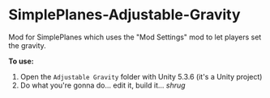 # SimplePlanes-Adjustable-Gravity
Mod for SimplePlanes which uses the "Mod Settings" mod to let players set the gravity.

**To use:**
1. Open the `Adjustable Gravity` folder with Unity 5.3.6 (it's a Unity project)
2. Do what you're gonna do... edit it, build it... *shrug*
